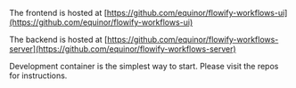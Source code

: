 The frontend is hosted at [https://github.com/equinor/flowify-workflows-ui](https://github.com/equinor/flowify-workflows-ui)

The backend is hosted at [https://github.com/equinor/flowify-workflows-server](https://github.com/equinor/flowify-workflows-server)

Development container is the simplest way to start. Please visit the repos for instructions.